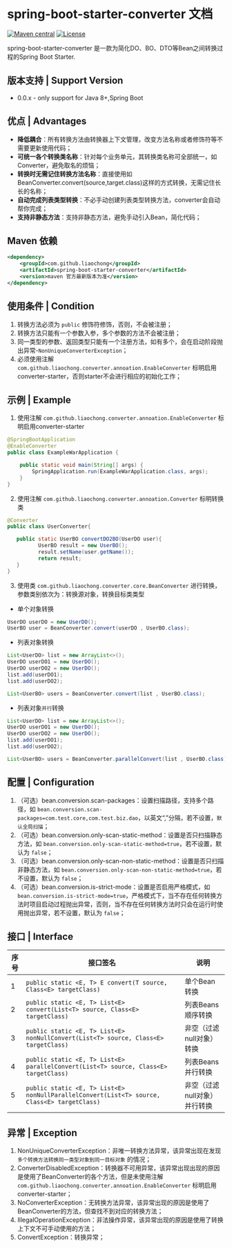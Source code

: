 # spring-boot-starter-converter 文档
[![Maven central](https://maven-badges.herokuapp.com/maven-central/com.github.liaochong/spring-boot-starter-converter/badge.svg)](https://maven-badges.herokuapp.com/maven-central/com.github.liaochong/spring-boot-starter-converter)
[![License](http://img.shields.io/:license-apache-brightgreen.svg)](http://www.apache.org/licenses/LICENSE-2.0.html)

spring-boot-starter-converter 是一款为简化DO、BO、DTO等Bean之间转换过程的Spring Boot Starter.

版本支持 | Support Version
------------------

- 0.0.x - only support for Java 8+,Spring Boot

优点 | Advantages
------------------

- **降低耦合**：所有转换方法由转换器上下文管理，改变方法名称或者修饰符等不需要更新使用代码；
- **可统一各个转换类名称**：针对每个业务单元，其转换类名称可全部统一，如Converter，避免取名的烦恼；
- **转换时无需记住转换方法名称**：直接使用如BeanConverter.convert(source,target.class)这样的方式转换，无需记住长长的名称；
- **自动完成列表类型转换**：不必手动创建列表类型转换方法，converter会自动帮你完成；
- **支持非静态方法**：支持非静态方法，避免手动引入Bean，简化代码；

Maven 依赖
------------------
```xml
<dependency>
    <groupId>com.github.liaochong</groupId>
    <artifactId>spring-boot-starter-converter</artifactId>
    <version>maven 官方最新版本为准</version>
</dependency>
```

使用条件 | Condition
------------------
1. 转换方法必须为 `public` 修饰符修饰，否则，不会被注册；
2. 转换方法只能有一个参数入参，多个参数的方法不会被注册；
3. 同一类型的参数、返回类型只能有一个注册方法，如有多个，会在启动阶段抛出异常-`NonUniqueConverterException`； 
4. 必须使用注解 `com.github.liaochong.converter.annoation.EnableConverter` 标明启用converter-starter，否则starter不会进行相应的初始化工作；

示例 | Example
------------------

1. 使用注解 `com.github.liaochong.converter.annoation.EnableConverter` 标明启用converter-starter

```java
@SpringBootApplication
@EnableConverter
public class ExampleWarApplication {

    public static void main(String[] args) {
        SpringApplication.run(ExampleWarApplication.class, args);
    }
}
```

2. 使用注解 `com.github.liaochong.converter.annoation.Converter` 标明转换类

```java
@Converter
public class UserConverter{

   public static UserBO convertDO2BO(UserDO user){
          UserBO result = new UserBO();
          result.setName(user.getName());
          return result;
   }
}
```
3. 使用类 `com.github.liaochong.converter.core.BeanConverter` 进行转换，参数类别依次为：转换源对象，转换目标类类型

- 单个对象转换
```java
UserDO userDO = new UserDO();
UserBO user = BeanConverter.convert(userDO , UserBO.class);
```
- 列表对象转换
```java
List<UserDO> list = new ArrayList<>();
UserDO userDO1 = new UserDO();
UserDO userDO2 = new UserDO();
list.add(userDO1);
list.add(userDO2);

List<UserBO> users = BeanConverter.convert(list , UserBO.class);
```
- 列表对象`并行`转换
```java
List<UserDO> list = new ArrayList<>();
UserDO userDO1 = new UserDO();
UserDO userDO2 = new UserDO();
list.add(userDO1);
list.add(userDO2);

List<UserBO> users = BeanConverter.parallelConvert(list , UserBO.class);
```
配置 | Configuration
--------------------
1. （可选）bean.conversion.scan-packages：设置扫描路径，支持多个路径，如 `bean.conversion.scan-packages=com.test.core,com.test.biz.dao`，以英文“,”分隔，若不设置，`默认全局扫描`；
2. （可选）bean.conversion.only-scan-static-method：设置是否只扫描静态方法，如 `bean.conversion.only-scan-static-method=true`，若不设置，默认为 `false`；
3. （可选）bean.conversion.only-scan-non-static-method：设置是否只扫描非静态方法，如 `bean.conversion.only-scan-non-static-method=true`，若不设置，默认为 `false`；
4. （可选）bean.conversion.is-strict-mode：设置是否启用严格模式，如`bean.conversion.is-strict-mode=true`，严格模式下，当不存在任何转换方法时项目启动过程抛出异常，否则，当不存在任何转换方法时只会在运行时使用抛出异常，若不设置，默认为 `false`；

接口 | Interface
-------------------
序号 | 接口签名 | 说明
----|------|----
1 | `public static <E, T> E convert(T source, Class<E> targetClass)`| 单个Bean转换
2 | `public static <E, T> List<E> convert(List<T> source, Class<E> targetClass)`| 列表Beans顺序转换
3 | `public static <E, T> List<E> nonNullConvert(List<T> source, Class<E> targetClass)` | 非空（过滤null对象）转换
4 | `public static <E, T> List<E> parallelConvert(List<T> source, Class<E> targetClass)`| 列表Beans并行转换
5 | `public static <E, T> List<E> nonNullParallelConvert(List<T> source, Class<E> targetClass)` | 非空（过滤null对象）并行转换

异常 | Exception
-------------------
1. NonUniqueConverterException：非唯一转换方法异常，该异常出现在发现 `多个转换方法转换同一类型对象到同一目标对象` 的情况；
2. ConverterDisabledException：转换器不可用异常，该异常出现出现的原因是使用了BeanConverter的各个方法，但是未使用注解 `com.github.liaochong.converter.annoation.EnableConverter` 标明启用converter-starter；
3. NoConverterException：无转换方法异常，该异常出现的原因是使用了BeanConverter的方法，但查找不到对应的转换方法；
4. IllegalOperationException：非法操作异常，该异常出现的原因是使用了转换上下文不可手动使用的方法；
5. ConvertException：转换异常；
